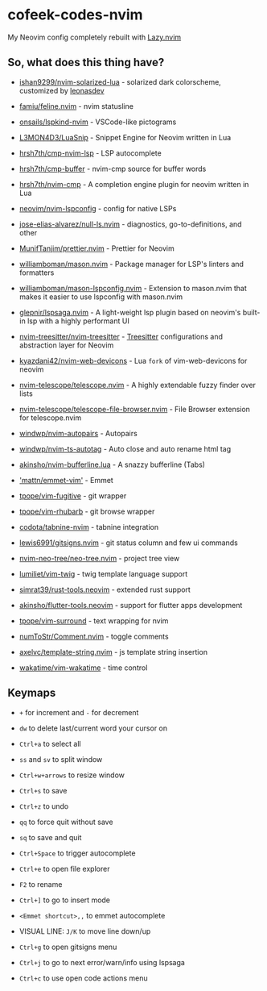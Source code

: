 # cofeek-codes-nvim

My Neovim config completely rebuilt with [Lazy.nvim](https://github.com/folke/lazy.nvim)

## So, what does this thing have?

- [ishan9299/nvim-solarized-lua](https://github.com/ishan9299/nvim-solarized-lua) - solarized dark colorscheme, customized by [leonasdev](https://github.com/leonasdev/.dotfiles)
- [famiu/feline.nvim](https://github.com/famiu/feline.nvim) - nvim statusline
- [onsails/lspkind-nvim](https://github.com/onsails/lspkind-nvim) - VSCode-like pictograms
- [L3MON4D3/LuaSnip](https://github.com/L3MON4D3/LuaSnip) - Snippet Engine for Neovim written in Lua
- [hrsh7th/cmp-nvim-lsp](https://github.com/hrsh7th/cmp-nvim-lsp) - LSP autocomplete
- [hrsh7th/cmp-buffer](https://github.com/hrsh7th/cmp-buffer) - nvim-cmp source for buffer words
- [hrsh7th/nvim-cmp](https://github.com/hrsh7th/nvim-cmp) - A completion engine plugin for neovim written in Lua
- [neovim/nvim-lspconfig](https://github.com/neovim/nvim-lspconfig) - config for native LSPs
- [jose-elias-alvarez/null-ls.nvim](https://github.com/jose-elias-alvarez/null-ls.nvim) - diagnostics, go-to-definitions, and other
- [MunifTanjim/prettier.nvim](https://github.com/MunifTanjim/prettier.nvim) - Prettier for Neovim
- [williamboman/mason.nvim](https://github.com/williamboman/mason.nvim) - Package manager for LSP's linters and formatters
- [williamboman/mason-lspconfig.nvim](https://github.com/williamboman/mason-lspconfig.nvim) - Extension to mason.nvim that makes it easier to use lspconfig with mason.nvim
- [glepnir/lspsaga.nvim](https://github.com/glepnir/lspsaga.nvim) - A light-weight lsp plugin based on neovim's built-in lsp with a highly performant UI
- [nvim-treesitter/nvim-treesitter](https://github.com/nvim-treesitter/nvim-treesitter) - [Treesitter](https://github.com/tree-sitter/tree-sitter) configurations and abstraction layer for Neovim
- [kyazdani42/nvim-web-devicons](https://github.com/kyazdani42/nvim-web-devicons) - Lua `fork` of vim-web-devicons for neovim
- [nvim-telescope/telescope.nvim](https://github.com/nvim-telescope/telescope.nvim) - A highly extendable fuzzy finder over lists
- [nvim-telescope/telescope-file-browser.nvim](https://github.com/nvim-telescope/telescope-file-browser.nvim) - File Browser extension for telescope.nvim
- [windwp/nvim-autopairs](https://github.com/windwp/nvim-autopairs) - Autopairs
- [windwp/nvim-ts-autotag](https://github.com/windwp/nvim-ts-autotag) - Auto close and auto rename html tag
- [akinsho/nvim-bufferline.lua](https://github.com/akinsho/nvim-bufferline.lua) - A snazzy bufferline (Tabs)
- ['mattn/emmet-vim'](https://github.com/mattn/emmet-vim) - Emmet

- [tpope/vim-fugitive](https://github.com/tpope/vim-fugitive) - git wrapper

- [tpope/vim-rhubarb](https://github.com/tpope/vim-rhubarb) - git browse wrapper

- [codota/tabnine-nvim](https://github.com/codota/tabnine-nvim) - tabnine integration

- [lewis6991/gitsigns.nvim](https://github.com/lewis6991/gitsigns.nvim) - git status column and few ui commands

- [nvim-neo-tree/neo-tree.nvim](https://github.com/nvim-neo-tree/neo-tree.nvim) - project tree view

- [lumiliet/vim-twig](https://github.com/lumiliet/vim-twig) - twig template language support
- [simrat39/rust-tools.neovim](https://github.com/simrat39/rust-tools.nvim) - extended rust support

- [akinsho/flutter-tools.neovim](https://github.com/akinsho/flutter-tools.nvim) - support for flutter apps development

- [tpope/vim-surround](https://github.com/tpope/vim-surround) - text wrapping for nvim

- [numToStr/Comment.nvim](https://github.com/numToStr/Comment.nvim) - toggle comments

- [axelvc/template-string.nvim](https://github.com/axelvc/template-string.nvim) - js template string insertion

- [wakatime/vim-wakatime](https://github.com/wakatime/vim-wakatime) - time control

## Keymaps

- `+` for increment and `-` for decrement
- `dw` to delete last/current word your cursor on
- `Ctrl+a` to select all
- `ss` and `sv` to split window
- `Ctrl+w+arrows` to resize window

- `Ctrl+s` to save
- `Ctrl+z` to undo
- `qq` to force quit without save
- `sq` to save and quit
- `Ctrl+Space` to trigger autocomplete
- `Ctrl+e` to open file explorer
- `F2` to rename
- `Ctrl+]` to go to insert mode
- `<Emmet shortcut>,,` to emmet autocomplete

- VISUAL LINE: `J/K` to move line down/up
- `Ctrl+g` to open gitsigns menu
- `Ctrl+j` to go to next error/warn/info using lspsaga
- `Ctrl+c` to use open code actions menu
